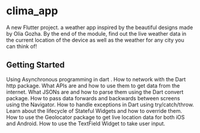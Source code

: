 # clima_app

A new Flutter project.
a weather app inspired by the beautiful designs made by Olia Gozha. By the end of the module,  find out the live weather data in the current location of the device as well as the weather for any city you can think of!

## Getting Started
Using Asynchronous programming in dart .
How to network with the Dart http package.
What APIs are and how to use them to get data from the internet.
What JSONs are and how to parse them using the Dart convert package.
How to pass data forwards and backwards between screens using the Navigator.
How to handle exceptions in Dart using try/catch/throw.
Learn about the lifecycle of Stateful Widgets and how to override them.
How to use the Geolocator package to get live location data for both iOS and Android.
How to use the TextField Widget to take user input.




